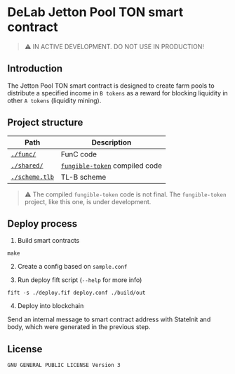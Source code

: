 # DeLab Jetton Pool TON smart contract

> :warning: IN ACTIVE DEVELOPMENT. DO NOT USE IN PRODUCTION!

## Introduction

The Jetton Pool TON smart contract is designed to create farm pools to distribute a specified income in `B tokens` as a reward for blocking liquidity in other `A tokens` (liquidity mining).

## Project structure

| Path                            | Description                                          |
| ------------------------------- | ---------------------------------------------------- |
| [`./func/`](./func/)            | FunC code                                            |
| [`./shared/`](./shared/)        | [`fungible-token`](../fungible-token/) compiled code |
| [`./scheme.tlb`](./scheme.tlb)  | TL-B scheme                                          |

> :warning: The compiled `fungible-token` code is not final. The `fungible-token` project, like this one, is under development.

## Deploy process

1. Build smart contracts
```
make
```

2. Create a config based on `sample.conf`

3. Run deploy fift script (`--help` for more info)
```
fift -s ./deploy.fif deploy.conf ./build/out
```

4. Deploy into blockchain

Send an internal message to smart contract address with StateInit and body, which were generated in the previous step.

## License
`GNU GENERAL PUBLIC LICENSE Version 3`
